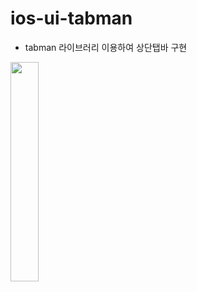 # ios-ui-tabman
- tabman 라이브러리 이용하여 상단탭바 구현 

<img src="https://user-images.githubusercontent.com/26668309/168455697-07680f9e-006b-4641-aedf-261483106ca0.gif" width = 30%> 

